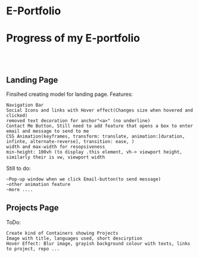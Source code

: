 # E-Portfolio
<h1>Progress of my E-portfolio</h1>
<br>
<br>
<h2>Landing Page</h2>
  Finsihed creating model for landing page.
  Features:
  
    Navigation Bar
    Social Icons and links with Hover effect(Changes size when hovered and clicked)
    removed text decoration for anchor"<a>" (no underline)
    Contact Me Button, Still need to add feature that opens a box to enter email and message to send to me
    CSS Animation(keyframes, transform: translate, animation:[duration, infinte, alternate-reverse], transition: ease, )
    width and max-width for resopsiveness 
    min-height: 100vh (to display .this element, vh-> viewport height, similarly their is vw, viewport width
    
    
  Still to do:
  
    ~Pop-up window when we click Email-button(to send message)
    ~other animation feature 
    ~more ....
  
 <h2>Projects Page</h2>
  ToDo:
  
    Create kind of Containers showing Projects
    Image with title, languages used, short descirption
    Hover Effect: Blur image, grayish background colour with texts, links to project, repo ... 
 
 
 
 
 
 
 
